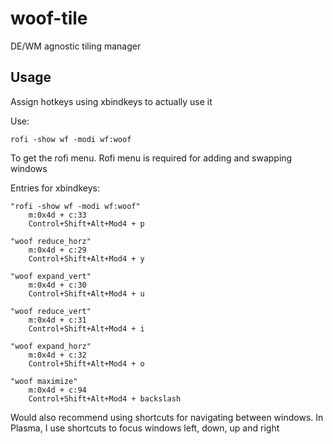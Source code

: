 # woof-tile

DE/WM agnostic tiling manager

## Usage

Assign hotkeys using xbindkeys to actually use it

Use:
```
rofi -show wf -modi wf:woof
```
To get the rofi menu. Rofi menu is required for adding and swapping windows

Entries for xbindkeys:
```
"rofi -show wf -modi wf:woof"
    m:0x4d + c:33
    Control+Shift+Alt+Mod4 + p

"woof reduce_horz"
    m:0x4d + c:29
    Control+Shift+Alt+Mod4 + y

"woof expand_vert"
    m:0x4d + c:30
    Control+Shift+Alt+Mod4 + u

"woof reduce_vert"
    m:0x4d + c:31
    Control+Shift+Alt+Mod4 + i

"woof expand_horz"
    m:0x4d + c:32
    Control+Shift+Alt+Mod4 + o

"woof maximize"
    m:0x4d + c:94
    Control+Shift+Alt+Mod4 + backslash
```

Would also recommend using shortcuts for navigating between windows. In Plasma, I use shortcuts to focus windows left, down, up and right